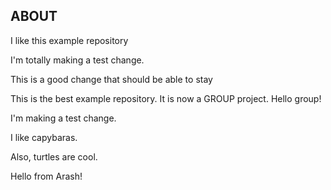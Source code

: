 ## ABOUT

I like this example repository

I'm totally making a test change.

This is a good change that should be able to stay

This is the best example repository. It is now a GROUP project. Hello group!

I'm making a test change.

I like capybaras.

Also, turtles are cool.

Hello from Arash!

